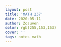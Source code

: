 ```yaml
---
layout: post
title: 'MATH 237'
date: 2020-05-11
author: Zosuven
color: rgb(255,153,153)
cover: ''
tags: notes math
---
```

